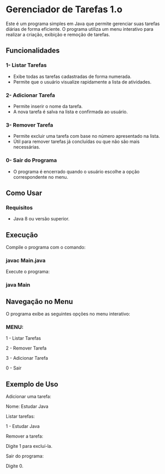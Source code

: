 # Gerenciador de Tarefas 1.o

Este é um programa simples em Java que permite gerenciar suas tarefas diárias de forma eficiente. O programa utiliza um menu interativo para realizar a criação, exibição e remoção de tarefas.

## Funcionalidades
### 1- Listar Tarefas
- Exibe todas as tarefas cadastradas de forma numerada.
- Permite que o usuário visualize rapidamente a lista de atividades.
  
### 2- Adicionar Tarefa
- Permite inserir o nome da tarefa.
- A nova tarefa é salva na lista e confirmada ao usuário.

### 3- Remover Tarefa
- Permite excluir uma tarefa com base no número apresentado na lista.
- Útil para remover tarefas já concluídas ou que não são mais necessárias.

### 0- Sair do Programa
- O programa é encerrado quando o usuário escolhe a opção correspondente no menu.

## Como Usar

### Requisitos
- Java 8 ou versão superior.

## Execução

Compile o programa com o comando: 
### javac Main.java

Execute o programa:
### java Main

## Navegação no Menu

O programa exibe as seguintes opções no menu interativo:

### MENU:

1 - Listar Tarefas

2 - Remover Tarefa

3 - Adicionar Tarefa

0 - Sair

## Exemplo de Uso

Adicionar uma tarefa:

Nome: Estudar Java

Listar tarefas:

1 - Estudar Java

Remover a tarefa:

Digite 1 para excluí-la.

Sair do programa:

Digite 0.
